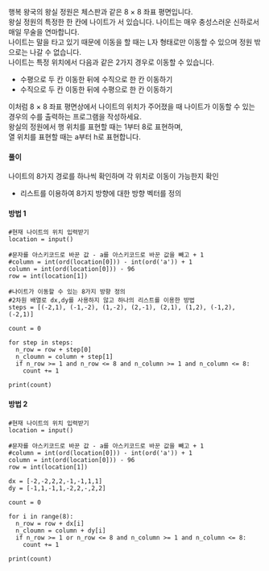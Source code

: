 행복 왕국의 왕실 정원은 체스판과 같은 8 × 8 좌표 평면입니다.   
왕실 정원의 특정한 한 칸에 나이트가 서 있습니다. 나이트는 매우 충성스러운 신하로서 매일 무술을 연마합니다.   
나이트는 말을 타고 있기 때문에 이동을 할 때는 L자 형태로만 이동할 수 있으며 정원 밖으로는 나갈 수 없습니다.   
나이트는 특정 위치에서 다음과 같은 2가지 경우로 이동할 수 있습니다.   
- 수평으로 두 칸 이동한 뒤에 수직으로 한 칸 이동하기
- 수직으로 두 칸 이동한 뒤에 수평으로 한 칸 이동하기

이처럼 8 × 8 좌표 평면상에서 나이트의 위치가 주어졌을 때 나이트가 이동할 수 있는 경우의 수를 출력하는 프로그램을 작성하세요.   
왕실의 정원에서 행 위치를 표현할 때는 1부터 8로 표현하며,   
열 위치를 표현할 때는 a부터 h로 표현합니다.   
   
#### 풀이   
   
나이트의 8가지 경로를 하나씩 확인하며 각 위치로 이동이 가능한지 확인
- 리스트를 이용하여 8가지 방향에 대한 방향 벡터를 정의

#### 방법 1
<pre><code>#현재 나이트의 위치 입력받기
location = input()

#문자를 아스키코드로 바꾼 값 - a를 아스키코드로 바꾼 값을 빼고 + 1
#column = int(ord(location[0])) - int(ord('a')) + 1
column = int(ord(location[0])) - 96
row = int(location[1])

#나이트가 이동할 수 있는 8가지 방향 정의
#2차원 배열로 dx,dy를 사용하지 않고 하나의 리스트를 이용한 방법
steps = [(-2,1), (-1,-2), (1,-2), (2,-1), (2,1), (1,2), (-1,2), (-2,1)]

count = 0

for step in steps:
  n_row = row + step[0]
  n_cloumn = column + step[1]
  if n_row >= 1 and n_row <= 8 and n_column >= 1 and n_column <= 8:
    count += 1

print(count)</code></pre>
   
#### 방법 2   
<pre><code>#현재 나이트의 위치 입력받기
location = input()

#문자를 아스키코드로 바꾼 값 - a를 아스키코드로 바꾼 값을 빼고 + 1
#column = int(ord(location[0])) - int(ord('a')) + 1
column = int(ord(location[0])) - 96
row = int(location[1])

dx = [-2,-2,2,2,-1,-1,1,1]
dy = [-1,1,-1,1,-2,2,-,2,2]

count = 0

for i in range(8):
  n_row = row + dx[i]
  n_cloumn = column + dy[i]
  if n_row >= 1 or n_row <= 8 and n_column >= 1 and n_column <= 8:
    count += 1

print(count)</code></pre>
